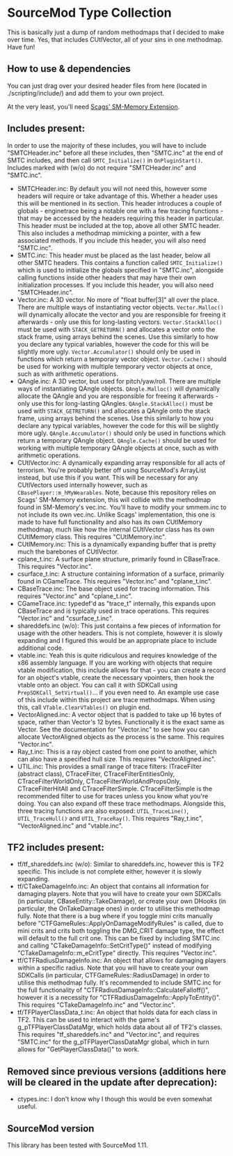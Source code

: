 # SourceMod Type Collection

This is basically just a dump of random methodmaps that I decided to make over time. Yes, that includes CUtlVector, all of your sins in one methodmap. Have fun!

## How to use & dependencies
You can just drag over your desired header files from here (located in ./scripting/include/) and add them to your own project. 

At the very least, you'll need [Scags' SM-Memory Extension](https://github.com/Scags/SM-Memory).

## Includes present:
In order to use the majority of these includes, you will have to include "SMTCHeader.inc" before all these includes, then "SMTC.inc" at the end of SMTC includes, and then call `SMTC_Initialize()` in `OnPluginStart()`. Includes marked with (w/o) do not require "SMTCHeader.inc" and "SMTC.inc".
- SMTCHeader.inc: By default you will not need this, however some headers will require or take advantage of this. Whether a header uses this will be mentioned in its section. This header introduces a couple of globals - enginetrace being a notable one with a few tracing functions - that may be accessed by the headers requiring this header in particular. This header must be included at the top, above all other SMTC header. This also includes a methodmap mimicking a pointer, with a few associated methods. If you include this header, you will also need "SMTC.inc".
- SMTC.inc: This header must be placed as the last header, below all other SMTC headers. This contains a function called `SMTC_Initialize()` which is used to initialize the globals specified in "SMTC.inc", alongside calling functions inside other headers that may have their own initialization processes. If you include this header, you will also need "SMTCHeader.inc".
- Vector.inc: A 3D vector. No more of "float buffer[3]" all over the place. There are multiple ways of instantiating vector objects. `Vector.Malloc()` will dynamically allocate the vector and you are responsible for freeing it afterwards - only use this for long-lasting vectors. `Vector.StackAlloc()` must be used with `STACK_GETRETURN()` and allocates a vector onto the stack frame, using arrays behind the scenes. Use this similarly to how you declare any typical variables, however the code for this will be slightly more ugly. `Vector.Accumulator()` should only be used in functions which return a temporary vector object. `Vector.Cache()` should be used for working with multiple temporary vector objects at once, such as with arithmetic operations.
- QAngle.inc: A 3D vector, but used for pitch/yaw/roll. There are multiple ways of instantiating QAngle objects. `QAngle.Malloc()` will dynamically allocate the QAngle and you are responsible for freeing it afterwards - only use this for long-lasting QAngles. `QAngle.StackAlloc()` must be used with `STACK_GETRETURN()` and allocates a QAngle onto the stack frame, using arrays behind the scenes. Use this similarly to how you declare any typical variables, however the code for this will be slightly more ugly. `QAngle.Accumulator()` should only be used in functions which return a temporary QAngle object. `QAngle.Cache()` should be used for working with multiple temporary QAngle objects at once, such as with arithmetic operations.
- CUtlVector.inc: A dynamically expanding array responsible for all acts of terrorism. You're probably better off using SourceMod's ArrayList instead, but use this if you want. This will be necessary for any CUtlVectors used internally however, such as `CBasePlayer::m_hMyWearables`. Note, because this repository relies on Scags' SM-Memory extension, this will collide with the methodmap found in SM-Memory's vec.inc. You'll have to modify your smmem.inc to not include its own vec.inc. Unlike Scags' implementation, this one is made to have full functionality and also has its own CUtlMemory methodmap, much like how the internal CUtlVector class has its own CUtlMemory class. This requires "CUtlMemory.inc".
- CUtlMemory.inc: This is a dynamically expanding buffer that is pretty much the barebones of CUtlVector.
- cplane_t.inc: A surface plane structure, primarily found in CBaseTrace. This requires "Vector.inc".
- csurface_t.inc: A structure containing information of a surface, primarily found in CGameTrace. This requires "Vector.inc" and "cplane_t.inc".
- CBaseTrace.inc: The base object used for tracing information. This requires "Vector.inc" and "cplane_t.inc".
- CGameTrace.inc: typedef'd as "trace_t" internally, this expands upon CBaseTrace and is typically used in trace operations. This requires "Vector.inc" and "csurface_t.inc".
- shareddefs.inc (w/o): This just contains a few pieces of information for usage with the other headers. This is not complete, however it is slowly expanding and I figured this would be an appropriate place to include additional code.
- vtable.inc: Yeah this is quite ridiculous and requires knowledge of the x86 assembly language. If you are working with objects that require vtable modification, this include allows for that - you can create a record for an object's vtable, create the necessary vpointers, then hook the vtable onto an object. You can call it with SDKCall using `PrepSDKCall_SetVirtual()`... if you even need to. An example use case of this include within this project are trace methodmaps. When using this, call `VTable.ClearVTables()` on plugin end.
- VectorAligned.inc: A vector object that is padded to take up 16 bytes of space, rather than Vector's 12 bytes. Functionally it is the exact same as Vector. See the documentation for "Vector.inc" to see how you can allocate VectorAligned objects as the process is the same. This requires "Vector.inc".
- Ray_t.inc: This is a ray object casted from one point to another, which can also have a specified hull size. This requires "VectorAligned.inc".
- UTIL.inc: This provides a small range of trace filters: ITraceFilter (abstract class), CTraceFilter, CTraceFilterEntitiesOnly, CTraceFilterWorldOnly, CTraceFilterWorldAndPropsOnly, CTraceFilterHitAll and CTraceFilterSimple. CTraceFilterSimple is the recommended filter to use for traces unless you know what you're doing. You can also expand off these trace methodmaps. Alongside this, three tracing functions are also exposed: `UTIL_TraceLine()`, `UTIL_TraceHull()` and `UTIL_TraceRay()`. This requires "Ray_t.inc", "VectorAligned.inc" and "vtable.inc".


## TF2 includes present:
- tf/tf_shareddefs.inc (w/o): Similar to shareddefs.inc, however this is TF2 specific. This include is not complete either, however it is slowly expanding.
- tf/CTakeDamageInfo.inc: An object that contains all information for damaging players. Note that you will have to create your own SDKCalls (in particular, CBaseEntity::TakeDamage), or create your own DHooks (in particular, the OnTakeDamage ones) in order to utilise this methodmap fully. Note that there is a bug where if you toggle mini crits manually before "CTFGameRules::ApplyOnDamageModifyRules" is called, due to mini crits and crits both toggling the DMG_CRIT damage type, the effect will default to the full crit one. This can be fixed by including SMTC.inc and calling "CTakeDamageInfo::SetCritType()" instead of modifying "CTakeDamageInfo::m_eCritType" directly. This requires "Vector.inc".
- tf/CTFRadiusDamageInfo.inc: An object that allows for damaging players within a specific radius. Note that you will have to create your own SDKCalls (in particular, CTFGameRules::RadiusDamage) in order to utilise this methodmap fully. It's recommended to include SMTC.inc for the full functionality of "CTFRadiusDamageInfo::CalculateFalloff()", however it is a necessity for "CTFRadiusDamageInfo::ApplyToEntity()". This requires "CTakeDamageInfo.inc" and "Vector.inc".
- tf/TFPlayerClassData_t.inc: An object that holds data for each class in TF2. This can be used to interact with the game's g_pTFPlayerClassDataMgr, which holds data about all of TF2's classes. This requires "tf_shareddefs.inc" and "Vector.inc", and requires "SMTC.inc" for the g_pTFPlayerClassDataMgr global, which in turn allows for "GetPlayerClassData()" to work.

## Removed since previous versions (additions here will be cleared in the update after deprecation):
- ctypes.inc: I don't know why I though this would be even somewhat useful.

## SourceMod version
This library has been tested with SourceMod 1.11.